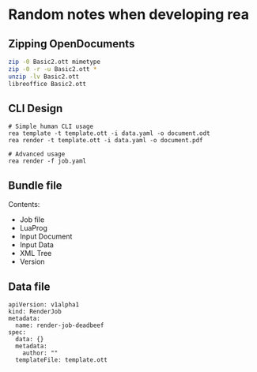 # Random notes when developing rea
## Zipping OpenDocuments
```bash
zip -0 Basic2.ott mimetype
zip -0 -r -u Basic2.ott *
unzip -lv Basic2.ott
libreoffice Basic2.ott
```

## CLI Design
```plaintext
# Simple human CLI usage
rea template -t template.ott -i data.yaml -o document.odt
rea render -t template.ott -i data.yaml -o document.pdf

# Advanced usage
rea render -f job.yaml
```

## Bundle file
Contents:
- Job file
- LuaProg
- Input Document
- Input Data
- XML Tree
- Version

## Data file
```
apiVersion: v1alpha1
kind: RenderJob
metadata:
  name: render-job-deadbeef
spec:
  data: {}
  metadata:
    author: ""
  templateFile: template.ott
```
